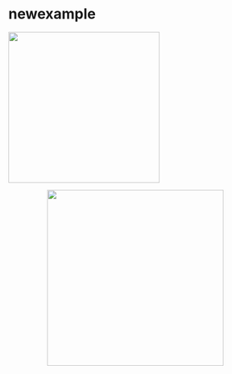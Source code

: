 # newexample

                                                                            
<img src="https://gyazo.com/eb5c5741b6a9a16c692170a41a49c858.png" width="300" />                                                                            



<p align="center">
  <img src="https://gyazo.com/eb5c5741b6a9a16c692170a41a49c858.png" width="350" />
</p>


